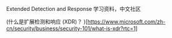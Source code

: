 Extended Detection and Response 学习资料，中文社区

(什么是扩展检测和响应 (XDR)？ )[https://www.microsoft.com/zh-cn/security/business/security-101/what-is-xdr?rtc=1]
